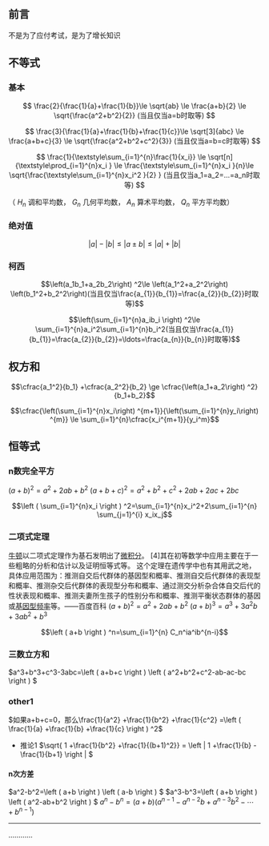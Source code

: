 ## 前言

不是为了应付考试，是为了增长知识

## 不等式
### 基本

$$ \frac{2}{\frac{1}{a}+\frac{1}{b}}\le \sqrt{ab} \le \frac{a+b}{2} \le \sqrt{\frac{a^2+b^2}{2}} (当且仅当a=b时取等) $$

$$ \frac{3}{\frac{1}{a}+\frac{1}{b}+\frac{1}{c}}\le \sqrt[3]{abc} \le \frac{a+b+c}{3} \le \sqrt{\frac{a^2+b^2+c^2}{3}} (当且仅当a=b=c时取等) $$

$$ \frac{1}{\textstyle\sum_{i=1}^{n}\frac{1}{x_i}} \le \sqrt[n]{\textstyle\prod_{i=1}^{n}x_i } \le \frac{\textstyle\sum_{i=1}^{n}x_i }{n}\le  \sqrt{\frac{\textstyle\sum_{i=1}^{n}x_i^2 }{2} } (当且仅当a_1=a_2=...=a_n时取等) $$

（ $H_n$ 调和平均数， $G_n$ 几何平均数， $A_n$ 算术平均数， $Q_n$ 平方平均数）

### 绝对值

$$\left | a \right |-\left | b \right | \le \left | a\pm b  \right | \le\left | a \right |+\left | b \right |$$

### 柯西

$$\left(a_1b_1+a_2b_2\right) ^2\le \left(a_1^2+a_2^2\right) \left(b_1^2+b_2^2\right)(当且仅当\frac{a_{1}}{b_{1}}=\frac{a_{2}}{b_{2}}时取等)$$

$$\left(\sum_{i=1}^{n}a_ib_i \right) ^2\le \sum_{i=1}^{n}a_i^2\sum_{i=1}^{n}b_i^2(当且仅当\frac{a_{1}}{b_{1}}=\frac{a_{2}}{b_{2}}=\ldots=\frac{a_{n}}{b_{n}}时取等)$$

## 权方和
$$\cfrac{a_1^2}{b_1} +\cfrac{a_2^2}{b_2} \ge \cfrac{\left(a_1+a_2\right) ^2}{b_1+b_2}$$

$$\cfrac{\left(\sum_{i=1}^{n}x_i\right) ^{m+1}}{\left(\sum_{i=1}^{n}y_i\right) ^{m}} \le \sum_{i=1}^{n}\cfrac{x_i^{m+1}}{y_i^m}$$

## 恒等式
### n数完全平方
$\left ( a+b \right ) ^2=a^2+2ab+b^2$
$\left ( a+b+c \right ) ^2=a^2+b^2+c^2+2ab+2ac+2bc$

$$\left ( \sum_{i=1}^{n}x_i  \right ) ^2=\sum_{i=1}^{n}x_i^2+2\sum_{i=1}^{n} \sum_{j=1}^{i} x_ix_j$$

### 二项式定理
[牛顿](https://baike.baidu.com/item/%E7%89%9B%E9%A1%BF/5463?fromModule=lemma_inlink)以二项式定理作为基石发明出了[微积分](https://baike.baidu.com/item/%E5%BE%AE%E7%A7%AF%E5%88%86/6065?fromModule=lemma_inlink)。 [4]其在初等数学中应用主要在于一些粗略的分析和估计以及证明恒等式等。
这个定理在遗传学中也有其用武之地，具体应用范围为：推测自交后代群体的基因型和概率、推测自交后代群体的表现型和概率、推测杂交后代群体的表现型分布和概率、通过测交分析杂合体自交后代的性状表现和概率、推测夫妻所生孩子的性别分布和概率、推测平衡状态群体的基因或[基因型频率](https://baike.baidu.com/item/%E5%9F%BA%E5%9B%A0%E5%9E%8B%E9%A2%91%E7%8E%87/1795474?fromModule=lemma_inlink)等。——百度百科
$\left ( a+b \right ) ^2=a^2+2ab+b^2$
$\left ( a+b \right ) ^3=a^3+3a^2b+3ab^2+b^3$

$$\left ( a+b \right ) ^n=\sum_{i=1}^{n} C_n^ia^ib^{n-i}$$

### 三数立方和
$a^3+b^3+c^3-3abc=\left ( a+b+c \right ) \left ( a^2+b^2+c^2-ab-ac-bc \right ) $


### other1
$如果a+b+c=0，那么\frac{1}{a^2} +\frac{1}{b^2} +\frac{1}{c^2} =\left ( \frac{1}{a} +\frac{1}{b} +\frac{1}{c}  \right ) ^2$
- 推论1
  $\sqrt{ 1 +\frac{1}{b^2} +\frac{1}{(b+1)^2}} = \left | 1 +\frac{1}{b} -\frac{1}{b+1} \right | $

#### n次方差
$a^2-b^2=\left ( a+b \right ) \left ( a-b \right ) $
$a^3-b^3=\left ( a+b \right ) \left ( a^2-ab+b^2 \right ) $
$a^n-b^n=(a+b)(a^{n-1}-a^{n-2}b+a^{n-3}b^2-\cdots +b^{n-1})$

---

…………
